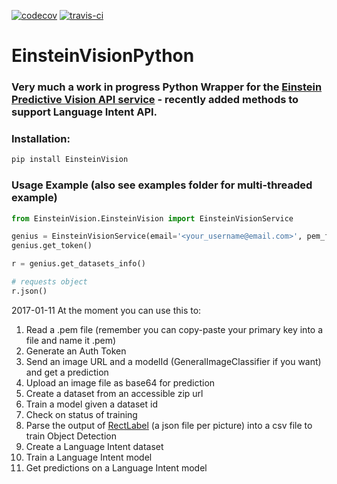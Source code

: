 [![codecov](https://codecov.io/gh/feliperyan/EinsteinVisionPython/branch/master/graph/badge.svg)](https://codecov.io/gh/feliperyan/EinsteinVisionPython)
[![travis-ci](https://travis-ci.org/feliperyan/EinsteinVisionPython.svg?branch=master)](https://travis-ci.org/feliperyan/EinsteinVisionPython)
# EinsteinVisionPython

### Very much a work in progress Python Wrapper for the [Einstein Predictive Vision API service](https://metamind.readme.io/) - recently added methods to support Language Intent API.

### Installation:

```bash
pip install EinsteinVision
```

### Usage Example (also see examples folder for multi-threaded example)

```python
from EinsteinVision.EinsteinVision import EinsteinVisionService

genius = EinsteinVisionService(email='<your_username@email.com>', pem_file='<pem file>')
genius.get_token()

r = genius.get_datasets_info()

# requests object
r.json()
```

2017-01-11 At the moment you can use this to:
1. Read a .pem file (remember you can copy-paste your primary key into a file and name it .pem)
2. Generate an Auth Token
3. Send an image URL and a modelId (GeneralImageClassifier if you want) and get a prediction
4. Upload an image file as base64 for prediction
5. Create a dataset from an accessible zip url
6. Train a model given a dataset id
7. Check on status of training
8. Parse the output of [RectLabel](https://rectlabel.com/) (a json file per  picture) into a csv file to train Object Detection
9. Create a Language Intent dataset
10. Train a Language Intent model
11. Get predictions on a Language Intent model

